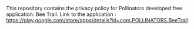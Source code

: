 This repository contains the privacy policy for Pollinators developed free application: Bee Trail.
Link to the application : https://play.google.com/store/apps/details?id=com.POLLINATORS.BeeTrail
